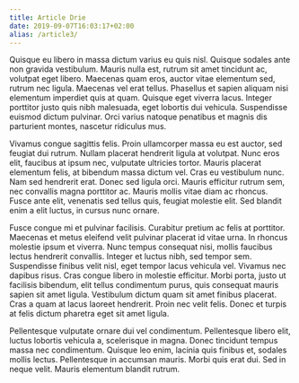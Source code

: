 ```yaml
---
title: Article Drie
date: 2019-09-07T16:03:17+02:00
alias: /article3/
---
```


Quisque eu libero in massa dictum varius eu quis nisl. Quisque sodales ante non gravida vestibulum. Mauris nulla est, rutrum sit amet tincidunt ac, volutpat eget libero. Maecenas quam eros, auctor vitae elementum sed, rutrum nec ligula. Maecenas vel erat tellus. Phasellus et sapien aliquam nisi elementum imperdiet quis at quam. Quisque eget viverra lacus. Integer porttitor justo quis nibh malesuada, eget lobortis dui vehicula. Suspendisse euismod dictum pulvinar. Orci varius natoque penatibus et magnis dis parturient montes, nascetur ridiculus mus.

Vivamus congue sagittis felis. Proin ullamcorper massa eu est auctor, sed feugiat dui rutrum. Nullam placerat hendrerit ligula at volutpat. Nunc eros elit, faucibus at ipsum nec, vulputate ultricies tortor. Mauris placerat elementum felis, at bibendum massa dictum vel. Cras eu vestibulum nunc. Nam sed hendrerit erat. Donec sed ligula orci. Mauris efficitur rutrum sem, nec convallis magna porttitor ac. Mauris mollis vitae diam ac rhoncus. Fusce ante elit, venenatis sed tellus quis, feugiat molestie elit. Sed blandit enim a elit luctus, in cursus nunc ornare.

<!--more-->

Fusce congue mi et pulvinar facilisis. Curabitur pretium ac felis at porttitor. Maecenas et metus eleifend velit pulvinar placerat id vitae urna. In rhoncus molestie ipsum et viverra. Nunc tempus consequat nisi, mollis faucibus lectus hendrerit convallis. Integer et luctus nibh, sed tempor sem. Suspendisse finibus velit nisl, eget tempor lacus vehicula vel. Vivamus nec dapibus risus. Cras congue libero in molestie efficitur. Morbi porta, justo ut facilisis bibendum, elit tellus condimentum purus, quis consequat mauris sapien sit amet ligula. Vestibulum dictum quam sit amet finibus placerat. Cras a quam at lacus laoreet hendrerit. Proin nec velit felis. Donec et turpis at felis dictum pharetra eget sit amet ligula.

Pellentesque vulputate ornare dui vel condimentum. Pellentesque libero elit, luctus lobortis vehicula a, scelerisque in magna. Donec tincidunt tempus massa nec condimentum. Quisque leo enim, lacinia quis finibus et, sodales mollis lectus. Pellentesque in accumsan mauris. Morbi quis erat dui. Sed in neque velit. Mauris elementum blandit rutrum.
